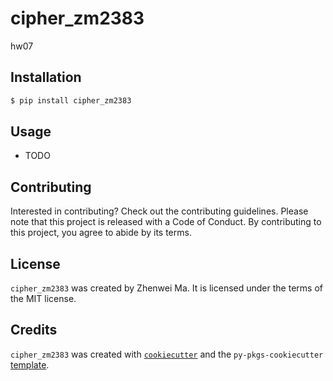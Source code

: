 # cipher_zm2383

hw07

## Installation

```bash
$ pip install cipher_zm2383
```

## Usage

- TODO

## Contributing

Interested in contributing? Check out the contributing guidelines. Please note that this project is released with a Code of Conduct. By contributing to this project, you agree to abide by its terms.

## License

`cipher_zm2383` was created by Zhenwei Ma. It is licensed under the terms of the MIT license.

## Credits

`cipher_zm2383` was created with [`cookiecutter`](https://cookiecutter.readthedocs.io/en/latest/) and the `py-pkgs-cookiecutter` [template](https://github.com/py-pkgs/py-pkgs-cookiecutter).
